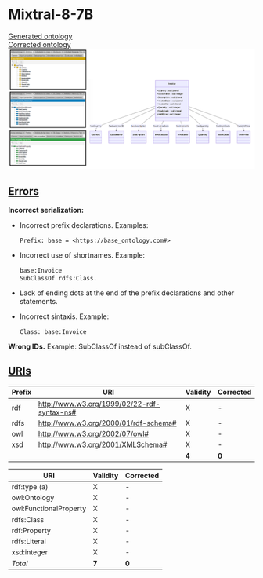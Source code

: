 # Mixtral-8-7B

[Generated ontology](./ontology.txt)
<br>
[Corrected ontology](./ontology_corrected.txt)
<br>
![](./ontology_corrected.png)


## [Errors](./ontology_notes.txt)

**Incorrect serialization:**
-   Incorrect prefix declarations. Examples:
    ```
    Prefix: base = <https://base_ontology.com#>
    ```

-   Incorrect use of shortnames. Example:
    ```
    base:Invoice 
    SubClassOf rdfs:Class.
    ```

-   Lack of ending dots at the end of the prefix declarations and other statements.

-   Incorrect sintaxis. Example:
    ```
    Class: base:Invoice
    ```

**Wrong IDs.** Example: SubClassOf instead of subClassOf.


## [URIs](./ontology_URIs.xlsx)

| Prefix | URI                                           | Validity | Corrected |
|--------|-----------------------------------------------|----------|-----------|
| rdf    | http://www.w3.org/1999/02/22-rdf-syntax-ns#   | X        | -         |
| rdfs   | http://www.w3.org/2000/01/rdf-schema#         | X        | -         |
| owl    | http://www.w3.org/2002/07/owl#                | X        | -         |
| xsd    | http://www.w3.org/2001/XMLSchema#             | X        | -         |
|        |                                               | **4**    | **0**     |


| URI                    | Validity | Corrected            |
|------------------------|----------|----------------------|
| rdf:type (a)           | X        | -                    |
| owl:Ontology           | X        | -                    |
| owl:FunctionalProperty | X        | -                    |
| rdfs:Class             | X        | -                    |
| rdf:Property           | X        | -                    |
| rdfs:Literal           | X        | -                    |
| xsd:integer            | X        | -                    |
| *Total*                | **7**    | **0**                |